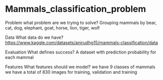 # Mammals_classification_problem

 Problem
what problem are we trying to solve?
Grouping mammals by bear, cat, dog, elephant, goat, horse, lion, tiger, wolf

Data
What data do we have?
https://www.kaggle.com/datasets/anirudhg15/mammals-classification/data

Evaluation
What defines success?
A dataset with prediction probability for each mammal

Features
What features should we model?
we have 9 classes of mammals
we have a total of 830 images for training, validation and training
